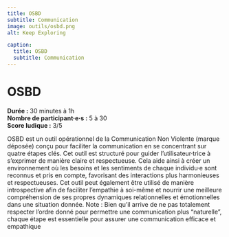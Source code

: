 ```yaml
---
title: OSBD
subtitle: Communication
image: outils/osbd.png
alt: Keep Exploring

caption:
  title: OSBD
  subtitle: Communication
---
```

# OSBD
**Durée :** 30 minutes à 1h  
**Nombre de participant·e·s :** 5 à 30  
**Score ludique :** 3/5

OSBD est un outil opérationnel de la Communication Non Violente (marque déposée) conçu pour faciliter la communication en se concentrant sur quatre étapes clés. Cet outil est structuré pour guider l’utilisateur·trice à s’exprimer de manière claire et respectueuse. Cela aide ainsi à créer un environnement où les besoins et les sentiments de chaque individu·e sont reconnus et pris en compte, favorisant des interactions plus harmonieuses et respectueuses. Cet outil peut également être utilisé de manière introspective afin de faciliter l’empathie à soi-même et nourrir une meilleure compréhension de ses propres dynamiques relationnelles et émotionnelles dans une situation donnée.
Note : Bien qu’il arrive de ne pas totalement respecter l’ordre donné pour permettre une communication plus “naturelle”, chaque étape est essentielle pour assurer une communication efficace et empathique
